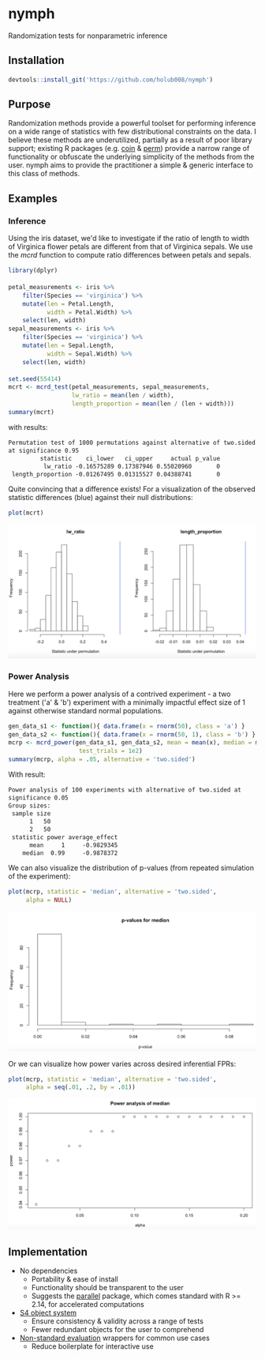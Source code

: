 # nymph
Randomization tests for nonparametric inference

## Installation
```R
devtools::install_git('https://github.com/holub008/nymph')
```

## Purpose
Randomization methods provide a powerful toolset for performing inference on a wide range of statistics with few distributional constraints on the data. I believe these methods are underutilized, partially as a result of poor library support; existing R packages (e.g. [coin](https://cran.r-project.org/web/packages/coin/index.html) & [perm](https://cran.r-project.org/web/packages/perm/index.html)) provide a narrow range of functionality or obfuscate the underlying simplicity of the methods from the user. nymph aims to provide the practitioner a simple & generic interface to this class of methods.

## Examples

### Inference
Using the iris dataset, we'd like to investigate if the ratio of length to width of Virginica flower petals are different from that of Virginica sepals. We use the _mcrd_ function to compute ratio differences between petals and sepals.
```R
library(dplyr)

petal_measurements <- iris %>% 
    filter(Species == 'virginica') %>% 
    mutate(len = Petal.Length,
           width = Petal.Width) %>%
    select(len, width)
sepal_measurements <- iris %>% 
    filter(Species == 'virginica') %>% 
    mutate(len = Sepal.Length,
           width = Sepal.Width) %>%
    select(len, width)

set.seed(55414)
mcrt <- mcrd_test(petal_measurements, sepal_measurements, 
                  lw_ratio = mean(len / width),
                  length_proportion = mean(len / (len + width)))
summary(mcrt)
```
with results:
```
Permutation test of 1000 permutations against alternative of two.sided at significance 0.95 
         statistic    ci_lower   ci_upper     actual p_value
          lw_ratio -0.16575289 0.17387946 0.55020960       0
 length_proportion -0.01267495 0.01315527 0.04388741       0
```
Quite convincing that a difference exists! For a visualization of the observed statistic differences (blue) against their null distributions:
```R
plot(mcrt)
```
![iris_mcrt](docs/images/iris_mcrt.png)

### Power Analysis
Here we perform a power analysis of a contrived experiment - a two treatment ('a' & 'b') experiment with a minimally impactful effect size of 1 against otherwise standard normal populations.
```R
gen_data_s1 <- function(){ data.frame(x = rnorm(50), class = 'a') }
gen_data_s2 <- function(){ data.frame(x = rnorm(50, 1), class = 'b') }
mcrp <- mcrd_power(gen_data_s1, gen_data_s2, mean = mean(x), median = median(x), 
                    test_trials = 1e2)
summary(mcrp, alpha = .05, alternative = 'two.sided')
```
With result:
```
Power analysis of 100 experiments with alternative of two.sided at significance 0.05 
Group sizes:
 sample size
      1   50
      2   50
 statistic power average_effect
      mean     1     -0.9829345
    median  0.99     -0.9878372
```

We can also visualize the distribution of p-values (from repeated simulation of the experiment):
```R
plot(mcrp, statistic = 'median', alternative = 'two.sided', 
     alpha = NULL)
```
![median_p_dist](docs/images/median_p_dist.png)

Or we can visualize how power varies across desired inferential FPRs:
```R
plot(mcrp, statistic = 'median', alternative = 'two.sided', 
     alpha = seq(.01, .2, by = .01))
```
![median_alpha_v_power](docs/images/median_alpha_v_power.png)

## Implementation
  * No dependencies
    * Portability & ease of install
    * Functionality should be transparent to the user
    * Suggests the [parallel](http://stat.ethz.ch/R-manual/R-devel/library/parallel/doc/parallel.pdf) package, which comes standard with R >= 2.14, for accelerated computations
  * [S4 object system](https://stat.ethz.ch/R-manual/R-devel/library/methods/html/Introduction.html)
    * Ensure consistency & validity across a range of tests
    * Fewer redundant objects for the user to comprehend
  * [Non-standard evaluation](http://developer.r-project.org/nonstandard-eval.pdf) wrappers for common use cases
    * Reduce boilerplate for interactive use
